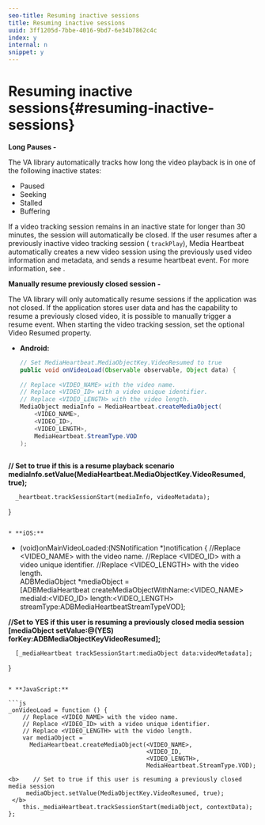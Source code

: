 ```yaml
---
seo-title: Resuming inactive sessions
title: Resuming inactive sessions
uuid: 3ff1205d-7bbe-4016-9bd7-6e34b7862c4c
index: y
internal: n
snippet: y
---
```


# Resuming inactive sessions{#resuming-inactive-sessions}

**Long Pauses -**

The VA library automatically tracks how long the video playback is in one of the following inactive states:

* Paused
* Seeking
* Stalled
* Buffering

If a video tracking session remains in an inactive state for longer than 30 minutes, the session will automatically be closed. If the user resumes after a previously inactive video tracking session ( `trackPlay`), Media Heartbeat automatically creates a new video session using the previously used video information and metadata, and sends a resume heartbeat event. For more information, see [](../../metrics-and-metadata/audio-video-parameters.md).

**Manually resume previously closed session -**

The VA library will only automatically resume sessions if the application was not closed. If the application stores user data and has the capability to resume a previously closed video, it is possible to manually trigger a resume event. When starting the video tracking session, set the optional Video Resumed property.

* **Android:** 

  ```java
  // Set MediaHeartbeat.MediaObjectKey.VideoResumed to true 
  public void onVideoLoad(Observable observable, Object data) { 
   
  // Replace <VIDEO_NAME> with the video name. 
  // Replace <VIDEO_ID> with a video unique identifier. 
  // Replace <VIDEO_LENGTH> with the video length.  
  MediaObject mediaInfo = MediaHeartbeat.createMediaObject(  
      <VIDEO_NAME>,  
      <VIDEO_ID>,  
      <VIDEO_LENGTH>,  
      MediaHeartbeat.StreamType.VOD 
  ); 
   
<b> 
       // Set to true if this is a resume playback scenario 
       mediaInfo.setValue(MediaHeartbeat.MediaObjectKey.VideoResumed, true);</b>  
   
      _heartbeat.trackSessionStart(mediaInfo, videoMetadata); 
  }
  ```

* **iOS:** 

  ```
  - (void)onMainVideoLoaded:(NSNotification *)notification { 
      //Replace <VIDEO_NAME> with the video name. 
      //Replace <VIDEO_ID> with a video unique identifier. 
      //Replace <VIDEO_LENGTH> with the video length.     
      ADBMediaObject *mediaObject =  
        [ADBMediaHeartbeat createMediaObjectWithName:<VIDEO_NAME> 
                           mediaId:<VIDEO_ID> 
                           length:<VIDEO_LENGTH> 
                           streamType:ADBMediaHeartbeatStreamTypeVOD]; 
   
<b> 
       //Set to YES if this user is resuming a previously closed media session 
       [mediaObject setValue:@(YES) forKey:ADBMediaObjectKeyVideoResumed];</b> 
   
      [_mediaHeartbeat trackSessionStart:mediaObject data:videoMetadata]; 
  } 
  
  ```

* **JavaScript:** 

  ```js
  _onVideoLoad = function () { 
      // Replace <VIDEO_NAME> with the video name. 
      // Replace <VIDEO_ID> with a video unique identifier. 
      // Replace <VIDEO_LENGTH> with the video length.  
      var mediaObject =  
        MediaHeartbeat.createMediaObject(<VIDEO_NAME>,  
                                         <VIDEO_ID,  
                                         <VIDEO_LENGTH>,  
                                         MediaHeartbeat.StreamType.VOD);

<b>    // Set to true if this user is resuming a previously closed media session 
       mediaObject.setValue(MediaObjectKey.VideoResumed, true); 
   </b> 
      this._mediaHeartbeat.trackSessionStart(mediaObject, contextData); 
  };
  ```

